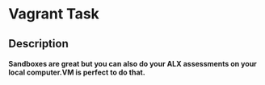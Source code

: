 # Vagrant Task
## Description
#### Sandboxes are great but you can also do your ALX assessments on your local computer.VM is perfect to do that.
